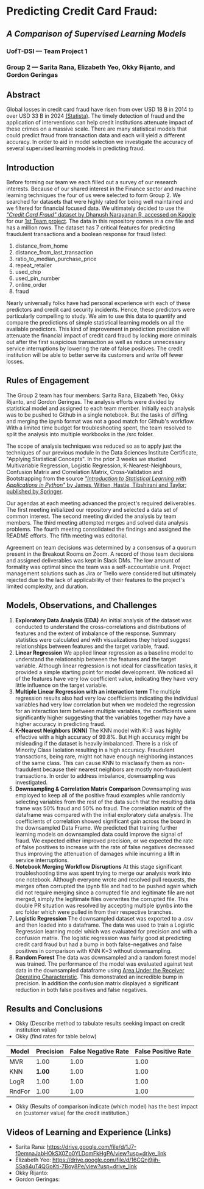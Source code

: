 # Predicting Credit Card Fraud: 
## *A Comparison of Supervised Learning Models*
### UofT-DSI — Team Project 1 
### Group 2 — Sarita Rana, Elizabeth Yeo, Okky Rijanto, and Gordon Geringas


## Abstract
Global losses in credit card fraud have risen from over USD 18 B in 2014 to over USD 33 B in 2024 [(Statista)](https://www.statista.com/statistics/1394119/global-card-fraud-losses/). The timely detection of fraud and the application of interventions can help credit institutions attenuate impact of these crimes on a massive scale. There are many statistical models that could predict fraud from transaction data and each will yield a different accuracy. In order to aid in model selection we investigate the accuracy of several supervised learning models in predicting fraud.


## Introduction
Before forming our team we each filled out a survey of our research interests. Because of our shared interest in the Finance sector and machine learning techniques the four of us were selected to form Group 2. We searched for datasets that were highly rated for being well maintained and we filtered for financial focused data. We ultimately decided to use the [*"Credit Card Fraud"* dataset by Dhanush Narayanan R, accessed on Kaggle](https://www.kaggle.com/datasets/dhanushnarayananr/credit-card-fraud) for our [1st Team project](https://github.com/gordonmod8/team_project/blob/team-project-1/team_project_2.md). The data in this repository comes in a csv file and has a million rows. The dataset has 7 critical features for predicting fraudulent transactions and a boolean response for fraud listed:
1. distance_from_home
2. distance_from_last_transaction
3. ratio_to_median_purchase_price
4. repeat_retailer
5. used_chip
6. used_pin_number
7. online_order
8. fraud


Nearly universally folks have had personal experience with each of these predictors and credit card security incidents. Hence, these predictors were particularly compelling to study. We aim to use this data to quantify and compare the predictions of simple statistical learning models on all the available predictors. This kind of improvement in prediction precision will attenuate the financial impact of credit card fraud by locking more criminals out after the first suspicious transaction as well as reduce unnecessary service interruptions by lowering the rate of false positives. The credit institution will be able to better serve its customers and write off fewer losses.


## Rules of Engagement


The Group 2 team has four members: Sarita Rana, Elizabeth Yeo, Okky Rijanto, and Gordon Geringas. The analysis efforts were divided by statistical model and assigned to each team member. Initially each analysis was to be pushed to Github in a single notebook. But the tasks of diffing and merging the ipynb format was not a good match for Github's workflow. With a limited time budget for troubleshooting spent, the team resolved to split the analysis into multiple workbooks in the /src folder.


The scope of analysis techniques was reduced so as to apply just the techniques of our previous module in the Data Sciences Institute Certificate, "Applying Statistical Concepts". In the prior 3 weeks we studied Multivariable Regression, Logistic Regression, K-Nearest-Neighbours, Confusion Matrix and Correlation Matrix, Cross-Validation and Bootstrapping from the source [*"Introduction to Statistical Learning with Applications in Python"* by James, Witten, Hastie, Tibshirani and Taylor; published by Springer](https://www.statlearning.com/).


Our agendas at each meeting advanced the project's required deliverables. The first meeting initialized our repository and selected a data set of common interest. The second meeting divided the analysis by team members. The third meeting attempted merges and solved data analysis problems. The fourth meeting consolidated the findings and assigned the README efforts. The fifth meeting was editorial.


Agreement on team decisions was determined by a consensus of a quorum present in the Breakout Rooms on Zoom. A record of those team decisions and assigned deliverables was kept in Slack DMs. The low amount of formality was optimal since the team was a self-accountable unit. Project management solutions such as Jira or Trello were considered but ultimately rejected due to the lack of applicability of their features to the project's limited complexity, and duration.


## Models, Observations, and Challenges
1. **Exploratory Data Analysis (EDA)**  An initial analysis of the dataset was conducted to understand the cross-correlations and distributions of features and the extent of imbalance of the response. Summary statistics were calculated and with visualizations they helped suggest relationships between features and the target variable, fraud.
2. **Linear Regression**  We applied linear regression as a baseline model to understand the relationship between the features and the target variable. Although linear regression is not ideal for classification tasks, it provided a simple starting point for model development. We noticed all of the features have very low coefficient value, indicating they have very little influence on the target variable.
3. **Multiple Linear Regression with an interaction term**  The multiple regression results also had very low coefficients indicating the individual variables had very low correlation but when we modeled the regression for an interaction term between multiple variables, the coefficients were significantly higher suggesting that the variables together may have a higher accuracy in predicting fraud.
4. **K-Nearest Neighbors (KNN)**  The KNN model with K=3 was highly effective with a high accuracy of 99.8%. But High accuracy might be misleading if the dataset is heavily imbalanced. There is a risk of Minority Class Isolation resulting in a high accuracy. Fraudulent transactions, being rare, might not have enough neighboring instances of the same class. This can cause KNN to misclassify them as non-fraudulent because their nearest neighbors are mostly non-fraudulent transactions. In order to address imbalance, downsampling was investigated.
5. **Downsampling & Correlation Matrix Comparison**  Downsampling was employed to keep all of the positive fraud examples while randomly selecting variables from the rest of the data such that the resulting data frame was 50% fraud and 50% no fraud. The correlation matrix of the dataframe was compared with the initial exploratory data analysis. The coefficients of correlation showed significant gain across the board in the downsampled Data Frame. We predicted that training further learning models on downsampled data could improve the signal of fraud. We expected either improved precision, or we expected the rate of false positives to increase with the rate of false negatives decreased thus improving the attenuation of damages while incurring a lift in service interruptions.
6. **Notebook Merging Workflow Disruptions**  At this stage significant troubleshooting time was spent trying to merge our analysis work into one notebook. Although everyone wrote and resolved pull requests, the merges often corrupted the ipynb file and had to be pushed again which did not require merging since a corrupted file and legitimate file are not merged, simply the legitimate files overwrites the corrupted file. This double PR situation was resolved by accepting multiple ipynbs into the src folder which were pulled in from their respective branches.
7. **Logistic Regression**  The downsampled dataset was exported to a .csv and then loaded into a dataframe. The data was used to train a Logistic Regression learning model which was evaluated for precision and with a confusion matrix. The logistic regression was fairly good at predicting credit card fraud but had a bump in both false-negatives and false positives in comparison with KNN K=3 without downsampling.
8. **Random Forest**  The data was downsampled and a random forest model was trained. The performance of the model was evaluated against test data in the downsampled dataframe using [Area Under the Receiver Operating Characteristic](https://www.geeksforgeeks.org/auc-roc-curve/). This demonstrated an incredible bump in precision. In addition the confusion matrix displayed a significant reduction in both false positives and false negatives.


## Results and Conclusions


- Okky (Describe method to tabulate results seeking impact on credit institution value)
- Okky (find rates for table below)



| Model         | Precision | False Negative Rate | False Positive Rate |
|---------------|-----------|---------------------|---------------------|
| MVR           | 1.00      | 1.00                | 1.00                |
| KNN           | **1.00**  | 1.00                | 1.00                |
| LogR          | 1.00      | 1.00                | 1.00                |
| RndFor        | 1.00      | 1.00                | 1.00                |


- Okky (Results of comparison indicate (which model) has the best impact on (customer value) for the credit institution.)


## Videos of Learning and Experience (Links)


* Sarita Rana: https://drive.google.com/file/d/1J7-f0emnaJabHOkSX0Zo0YLDomFkHgPA/view?usp=drive_link
* Elizabeth Yeo: https://drive.google.com/file/d/16CQnj9jih-SSa84uT4QGoKti-7Boy8Pe/view?usp=drive_link
* Okky Rijanto:
* Gordon Geringas:


